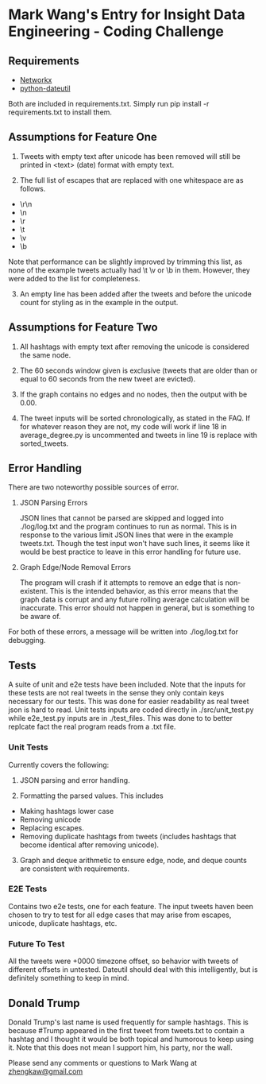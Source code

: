 Mark Wang's Entry for Insight Data Engineering - Coding Challenge
===========================================================
 

## Requirements

* [Networkx](https://networkx.github.io/)
* [python-dateutil](https://pypi.python.org/pypi/python-dateutil)

Both are included in requirements.txt. Simply run pip install -r requirements.txt to install them. 


## Assumptions for Feature One

1. Tweets with empty text after unicode has been removed will still be printed in \<text> (date) format with empty text.

2. The full list of escapes that are replaced with one whitespace are as follows. 
  * \r\n
  * \n
  * \r
  * \t
  * \v
  * \b

  Note that performance can be slightly improved by trimming this list, as none of the example tweets actually had \t \v or \b in them. However, they were added to the list for completeness. 

3. An empty line has been added after the tweets and before the unicode count for styling as in the example in the output.


## Assumptions for Feature Two

1. All hashtags with empty text after removing the unicode is considered the same node.

2. The 60 seconds window given is exclusive (tweets that are older than or equal to 60 seconds from the new tweet are evicted).

3. If the graph contains no edges and no nodes, then the output with be 0.00.

4. The tweet inputs will be sorted chronologically, as stated in the FAQ. If for whatever reason they are not, my code will work if line 18 in average_degree.py is uncommented and tweets in line 19 is replace with sorted_tweets. 


## Error Handling

There are two noteworthy possible sources of error.

1. JSON Parsing Errors

   JSON lines that cannot be parsed are skipped and logged into ./log/log.txt and the program continues to run as normal. This is in response to the various limit JSON lines that were in the example tweets.txt. Though the test input won't have such lines, it seems like it would be best practice to leave in this error handling for future use.

2. Graph Edge/Node Removal Errors

   The program will crash if it attempts to remove an edge that is non-existent. This is the intended behavior, as this error means that the graph data is corrupt and any future rolling average calculation will be inaccurate. This error should not happen in general, but is something to be aware of.

For both of these errors, a message will be written into ./log/log.txt for debugging. 


## Tests

A suite of unit and e2e tests have been included. Note that the inputs for these tests are not real tweets in the sense they only contain keys necessary for our tests. This was done for easier readability as real tweet json is hard to read. Unit tests inputs are coded directly in ./src/unit_test.py while e2e_test.py inputs are in ./test_files. This was done to to better replcate fact the real program reads from a .txt file.


### Unit Tests

Currently covers the following:

1. JSON parsing and error handling.

2. Formatting the parsed values. This includes
  * Making hashtags lower case
  * Removing unicode
  * Replacing escapes.
  * Removing duplicate hashtags from tweets (includes hashtags that become identical after removing unicode).

3. Graph and deque arithmetic to ensure edge, node, and deque counts are consistent with requirements.


### E2E Tests

Contains two e2e tests, one for each feature. The input tweets haven been chosen to try to test for all edge cases that may arise from escapes, unicode, duplicate hashtags, etc. 


### Future To Test

All the tweets were +0000 timezone offset, so behavior with tweets of different offsets in untested. Dateutil should deal with this intelligently, but is definitely something to keep in mind.  


## Donald Trump

Donald Trump's last name is used frequently for sample hashtags. This is because #Trump appeared in the first tweet from tweets.txt to contain a hashtag and I thought it would be both topical and humorous to keep using it. Note that this does not mean I support him, his party, nor the wall.   


Please send any comments or questions to Mark Wang at zhengkaw@gmail.com